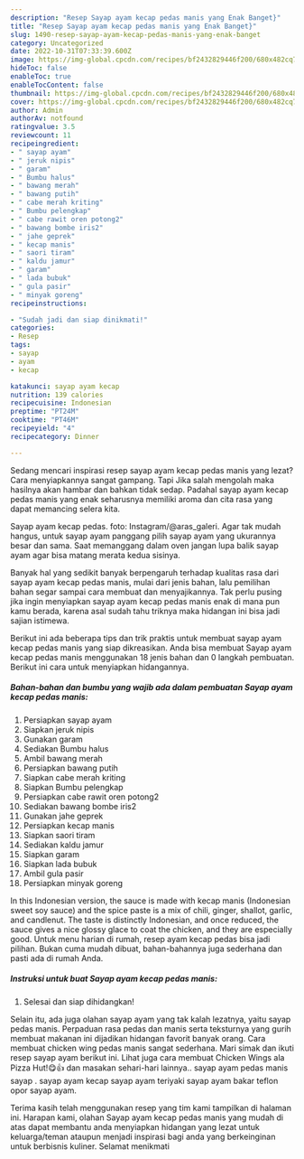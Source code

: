 ```yaml
---
description: "Resep Sayap ayam kecap pedas manis yang Enak Banget}"
title: "Resep Sayap ayam kecap pedas manis yang Enak Banget}"
slug: 1490-resep-sayap-ayam-kecap-pedas-manis-yang-enak-banget
category: Uncategorized
date: 2022-10-31T07:33:39.600Z
image: https://img-global.cpcdn.com/recipes/bf2432829446f200/680x482cq70/sayap-ayam-kecap-pedas-manis-foto-resep-utama.jpg
hideToc: false
enableToc: true
enableTocContent: false
thumbnail: https://img-global.cpcdn.com/recipes/bf2432829446f200/680x482cq70/sayap-ayam-kecap-pedas-manis-foto-resep-utama.jpg
cover: https://img-global.cpcdn.com/recipes/bf2432829446f200/680x482cq70/sayap-ayam-kecap-pedas-manis-foto-resep-utama.jpg
author: Admin
authorAv: notfound
ratingvalue: 3.5
reviewcount: 11
recipeingredient:
- " sayap ayam"
- " jeruk nipis"
- " garam"
- " Bumbu halus"
- " bawang merah"
- " bawang putih"
- " cabe merah kriting"
- " Bumbu pelengkap"
- " cabe rawit oren potong2"
- " bawang bombe iris2"
- " jahe geprek"
- " kecap manis"
- " saori tiram"
- " kaldu jamur"
- " garam"
- " lada bubuk"
- " gula pasir"
- " minyak goreng"
recipeinstructions:

- "Sudah jadi dan siap dinikmati!"
categories:
- Resep
tags:
- sayap
- ayam
- kecap

katakunci: sayap ayam kecap 
nutrition: 139 calories
recipecuisine: Indonesian
preptime: "PT24M"
cooktime: "PT46M"
recipeyield: "4"
recipecategory: Dinner

---
```



Sedang mencari inspirasi resep sayap ayam kecap pedas manis yang lezat? Cara menyiapkannya sangat gampang. Tapi Jika salah mengolah maka hasilnya akan hambar dan bahkan tidak sedap. Padahal sayap ayam kecap pedas manis yang enak seharusnya memiliki aroma dan cita rasa yang dapat memancing selera kita.


Sayap ayam kecap pedas. foto: Instagram/@aras_galeri. Agar tak mudah hangus, untuk sayap ayam panggang pilih sayap ayam yang ukurannya besar dan sama. Saat memanggang dalam oven jangan lupa balik sayap ayam agar bisa matang merata kedua sisinya.

Banyak hal yang sedikit banyak berpengaruh terhadap kualitas rasa dari sayap ayam kecap pedas manis, mulai dari jenis bahan, lalu pemilihan bahan segar sampai cara membuat dan menyajikannya. Tak perlu pusing jika ingin menyiapkan sayap ayam kecap pedas manis enak di mana pun kamu berada, karena asal sudah tahu triknya maka hidangan ini bisa jadi sajian istimewa.


Berikut ini ada beberapa tips dan trik praktis untuk membuat sayap ayam kecap pedas manis yang siap dikreasikan. Anda bisa membuat Sayap ayam kecap pedas manis menggunakan 18 jenis bahan dan 0 langkah pembuatan. Berikut ini cara untuk menyiapkan hidangannya.

<!--inarticleads1-->

##### Bahan-bahan dan bumbu yang wajib ada dalam pembuatan Sayap ayam kecap pedas manis:

1. Persiapkan  sayap ayam
1. Siapkan  jeruk nipis
1. Gunakan  garam
1. Sediakan  Bumbu halus
1. Ambil  bawang merah
1. Persiapkan  bawang putih
1. Siapkan  cabe merah kriting
1. Siapkan  Bumbu pelengkap
1. Persiapkan  cabe rawit oren potong2
1. Sediakan  bawang bombe iris2
1. Gunakan  jahe geprek
1. Persiapkan  kecap manis
1. Siapkan  saori tiram
1. Sediakan  kaldu jamur
1. Siapkan  garam
1. Siapkan  lada bubuk
1. Ambil  gula pasir
1. Persiapkan  minyak goreng


In this Indonesian version, the sauce is made with kecap manis (Indonesian sweet soy sauce) and the spice paste is a mix of chili, ginger, shallot, garlic, and candlenut. The taste is distinctly Indonesian, and once reduced, the sauce gives a nice glossy glace to coat the chicken, and they are especially good. Untuk menu harian di rumah, resep ayam kecap pedas bisa jadi pilihan. Bukan cuma mudah dibuat, bahan-bahannya juga sederhana dan pasti ada di rumah Anda. 

<!--inarticleads2-->

##### Instruksi untuk buat Sayap ayam kecap pedas manis:


1. Selesai dan siap dihidangkan!

Selain itu, ada juga olahan sayap ayam yang tak kalah lezatnya, yaitu sayap pedas manis. Perpaduan rasa pedas dan manis serta teksturnya yang gurih membuat makanan ini dijadikan hidangan favorit banyak orang. Cara membuat chicken wing pedas manis sangat sederhana. Mari simak dan ikuti resep sayap ayam berikut ini. Lihat juga cara membuat Chicken Wings ala Pizza Hut!😋👍 dan masakan sehari-hari lainnya.. sayap ayam pedas manis sayap . sayap ayam kecap sayap ayam teriyaki sayap ayam bakar teflon opor sayap ayam. 

Terima kasih telah menggunakan resep yang tim kami tampilkan di halaman ini. Harapan kami, olahan Sayap ayam kecap pedas manis yang mudah di atas dapat membantu anda menyiapkan hidangan yang lezat untuk keluarga/teman ataupun menjadi inspirasi bagi anda yang berkeinginan untuk berbisnis kuliner. Selamat menikmati
